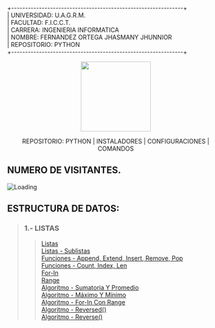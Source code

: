 +--------------------------------------------------------------+<br>
| UNIVERSIDAD: U.A.G.R.M.<br>
| FACULTAD: F.I.C.C.T.<br>
| CARRERA: INGENIERIA INFORMATICA<br>
| NOMBRE: FERNANDEZ ORTEGA JHASMANY JHUNNIOR<br>
| REPOSITORIO: PYTHON<br>
+--------------------------------------------------------------+<br>

<p align="center"><img src="https://github-production-user-asset-6210df.s3.amazonaws.com/36086876/282406040-4e48898c-f122-40de-a463-a68ae29f81a9.png" width="162"></p>
<p align="center">REPOSITORIO: PYTHON | INSTALADORES | CONFIGURACIONES | COMANDOS<width="292"></p>

## NUMERO DE VISITANTES.
<img align="left" src = "https://profile-counter.glitch.me/Dev_jhasmany.-Python/count.svg" alt ="Loading"> <br>

## ESTRUCTURA DE DATOS:

> ### 1.- LISTAS
>> [Listas](https://github.com/jhasmany-fernandez/Dev_Jhasmany.-Python/blob/main/Estrutura%20Datos/Listas/01.-listas.ipynb)<br>
>> [Listas - Sublistas]()<br>
>> [Funciones - Append, Extend, Insert, Remove, Pop]()<br>
>> [Funciones - Count, Index, Len]()<br>
>> [For-In]()<br>
>> [Range]()<br>
>> [Algoritmo - Sumatoria Y Promedio]()<br>
>> [Algoritmo - Máximo Y Mínimo]()<br>
>> [Algoritmo - For-In Con Range]()<br>
>> [Algoritmo - Reversed()]()<br>
>> [Algoritmo - Reverse()]()<br>